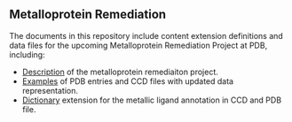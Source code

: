 ## Metalloprotein Remediation

The documents in this repository include content extension definitions and data 
files for the upcoming Metalloprotein Remediation Project at PDB, including:

- [Description](metallo-remediation.md) of the metalloprotein remediaiton project.
- [Examples](examples/examples.md) of PDB entries and CCD files with updated data representation.
- [Dictionary](dict/chem_comp-metallo-extension.md) extension for the metallic ligand annotation in CCD and PDB file.
